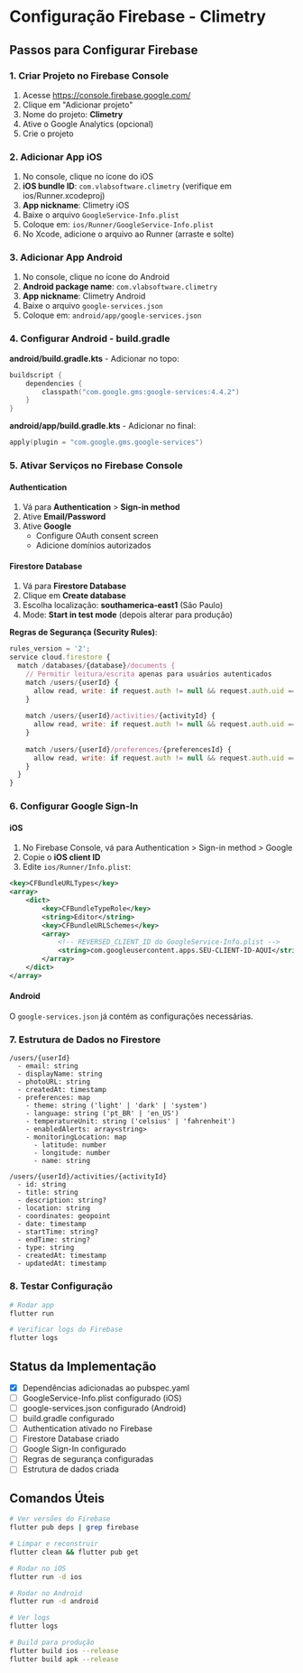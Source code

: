 # Configuração Firebase - Climetry

## Passos para Configurar Firebase

### 1. Criar Projeto no Firebase Console
1. Acesse https://console.firebase.google.com/
2. Clique em "Adicionar projeto"
3. Nome do projeto: **Climetry**
4. Ative o Google Analytics (opcional)
5. Crie o projeto

### 2. Adicionar App iOS
1. No console, clique no ícone do iOS
2. **iOS bundle ID**: `com.vlabsoftware.climetry` (verifique em ios/Runner.xcodeproj)
3. **App nickname**: Climetry iOS
4. Baixe o arquivo `GoogleService-Info.plist`
5. Coloque em: `ios/Runner/GoogleService-Info.plist`
6. No Xcode, adicione o arquivo ao Runner (arraste e solte)

### 3. Adicionar App Android
1. No console, clique no ícone do Android
2. **Android package name**: `com.vlabsoftware.climetry`
3. **App nickname**: Climetry Android
4. Baixe o arquivo `google-services.json`
5. Coloque em: `android/app/google-services.json`

### 4. Configurar Android - build.gradle

**android/build.gradle.kts** - Adicionar no topo:
```kotlin
buildscript {
    dependencies {
        classpath("com.google.gms:google-services:4.4.2")
    }
}
```

**android/app/build.gradle.kts** - Adicionar no final:
```kotlin
apply(plugin = "com.google.gms.google-services")
```

### 5. Ativar Serviços no Firebase Console

#### Authentication
1. Vá para **Authentication** > **Sign-in method**
2. Ative **Email/Password**
3. Ative **Google**
   - Configure OAuth consent screen
   - Adicione domínios autorizados

#### Firestore Database
1. Vá para **Firestore Database**
2. Clique em **Create database**
3. Escolha localização: **southamerica-east1** (São Paulo)
4. Mode: **Start in test mode** (depois alterar para produção)

**Regras de Segurança (Security Rules)**:
```javascript
rules_version = '2';
service cloud.firestore {
  match /databases/{database}/documents {
    // Permitir leitura/escrita apenas para usuários autenticados
    match /users/{userId} {
      allow read, write: if request.auth != null && request.auth.uid == userId;
    }
    
    match /users/{userId}/activities/{activityId} {
      allow read, write: if request.auth != null && request.auth.uid == userId;
    }
    
    match /users/{userId}/preferences/{preferencesId} {
      allow read, write: if request.auth != null && request.auth.uid == userId;
    }
  }
}
```

### 6. Configurar Google Sign-In

#### iOS
1. No Firebase Console, vá para Authentication > Sign-in method > Google
2. Copie o **iOS client ID**
3. Edite `ios/Runner/Info.plist`:
```xml
<key>CFBundleURLTypes</key>
<array>
    <dict>
        <key>CFBundleTypeRole</key>
        <string>Editor</string>
        <key>CFBundleURLSchemes</key>
        <array>
            <!-- REVERSED_CLIENT_ID do GoogleService-Info.plist -->
            <string>com.googleusercontent.apps.SEU-CLIENT-ID-AQUI</string>
        </array>
    </dict>
</array>
```

#### Android
O `google-services.json` já contém as configurações necessárias.

### 7. Estrutura de Dados no Firestore

```
/users/{userId}
  - email: string
  - displayName: string
  - photoURL: string
  - createdAt: timestamp
  - preferences: map
    - theme: string ('light' | 'dark' | 'system')
    - language: string ('pt_BR' | 'en_US')
    - temperatureUnit: string ('celsius' | 'fahrenheit')
    - enabledAlerts: array<string>
    - monitoringLocation: map
      - latitude: number
      - longitude: number
      - name: string

/users/{userId}/activities/{activityId}
  - id: string
  - title: string
  - description: string?
  - location: string
  - coordinates: geopoint
  - date: timestamp
  - startTime: string?
  - endTime: string?
  - type: string
  - createdAt: timestamp
  - updatedAt: timestamp
```

### 8. Testar Configuração

```bash
# Rodar app
flutter run

# Verificar logs do Firebase
flutter logs
```

## Status da Implementação

- [x] Dependências adicionadas ao pubspec.yaml
- [ ] GoogleService-Info.plist configurado (iOS)
- [ ] google-services.json configurado (Android)
- [ ] build.gradle configurado
- [ ] Authentication ativado no Firebase
- [ ] Firestore Database criado
- [ ] Google Sign-In configurado
- [ ] Regras de segurança configuradas
- [ ] Estrutura de dados criada

## Comandos Úteis

```bash
# Ver versões do Firebase
flutter pub deps | grep firebase

# Limpar e reconstruir
flutter clean && flutter pub get

# Rodar no iOS
flutter run -d ios

# Rodar no Android
flutter run -d android

# Ver logs
flutter logs

# Build para produção
flutter build ios --release
flutter build apk --release
```

